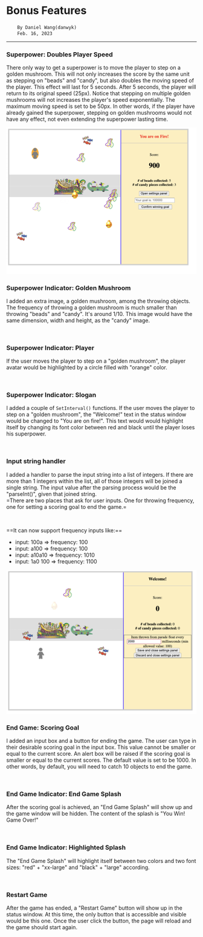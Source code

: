 # Bonus Features
```
    By Daniel Wang(danwyk)  
    Feb. 16, 2023  
```
---

### Superpower: Doubles Player Speed
There only way to get a superpower is to move the player to step on a golden mushroom. This will not only increases the score by the same unit as stepping on "beads" and "candy", but also doubles the moving speed of the player. This effect will last for 5 seconds. After 5 seconds, the player will return to its original speed (25px). Notice that stepping on multiple golden mushrooms will not increases the player's speed exponentially. The maximum moving speed is set to be 50px. In other words, if the player have already gained the superpower, stepping on golden mushrooms would not have any effect, not even extending the superpower lasting time.  


<img src="https://github.com/danwyk/mardi_gras_web_game/blob/main/superpower.png" width="1000">


<br>

### Superpower Indicator: Golden Mushroom
I added an extra image, a golden mushroom, among the throwing objects. The frequency of throwing a golden mushroom is much smaller than throwing "beads" and "candy". It's around 1/10. This image would have the same dimension, width and height, as the "candy" image.  

<br>

### Superpower Indicator: Player
If the user moves the player to step on a "golden mushroom", the player avatar would be highlighted by a circle filled with "orange" color.  

<br>

### Superpower Indicator: Slogan
I added a couple of `SetInterval()` functions. If the user moves the player to step on a "golden mushroom", the "Welcome!" text in the status window would be changed to "You are on fire!". This text would would highlight itself by changing its font color between red and black until the player loses his superpower.  

<br>

### Input string handler
I added a handler to parse the input string into a list of integers. If there are more than 1 integers within the list, all of those integers will be joined a single string. The input value after the parsing process would be the "parseInt()", given that joined string.  
=There are two places that ask for user inputs. One for throwing frequency, one for setting a scoring goal to end the game.=  

<br>

==It can now support frequency inputs like:==  
- input: 100a => frequency: 100  
- input: a100 => frequency: 100  
- input: a10a10 => frequency: 1010  
- input: 1a0 100 => frequency: 1100  


<img src="https://github.com/danwyk/mardi_gras_web_game/blob/main/set_frequency.png" width="1000">


<br>

### End Game: Scoring Goal
I added an input box and a button for ending the game. The user can type in their desirable scoring goal in the input box. This value cannot be smaller or equal to the current score. An alert box will be raised if the scoring goal is smaller or equal to the current scores. The default value is set to be 1000. In other words, by default, you will need to catch 10 objects to end the game.  

<br>

### End Game Indicator: End Game Splash
After the scoring goal is achieved, an "End Game Splash" will show up and the game window will be hidden. The content of the splash is "You Win! Game Over!"  

<br>

### End Game Indicator: Highlighted Splash
The "End Game Splash" will highlight itself between two colors and two font sizes: "red" + "xx-large" and "black" + "large" according.  

<br>

### Restart Game
After the game has ended, a "Restart Game" button will show up in the status window. At this time, the only button that is accessible and visible would be this one. Once the user click the button, the page will reload and the game should start again.  
